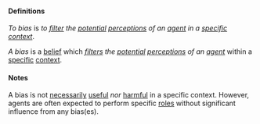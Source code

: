 #### Definitions

*To bias* is *to [filter](https://github.com/gcassel/Modular-Organization-Terminology/blob/master/terms/filter.md) the [potential](https://github.com/gcassel/Modular-Organization-Terminology/blob/master/terms/potential.md) [perceptions](https://github.com/gcassel/Modular-Organization-Terminology/blob/master/terms/perceive.md) of an [agent](https://github.com/gcassel/Modular-Organization-Terminology/blob/master/terms/agent.md) in a [specific](https://github.com/gcassel/Modular-Organization-Terminology/blob/master/terms/specific.md) [context](https://github.com/gcassel/Modular-Organization-Terminology/blob/master/terms/context.md)*.

*A bias* is a [belief](https://github.com/gcassel/Modular-Organization-Terminology/blob/master/terms/belief.md) which *[filters](https://github.com/gcassel/Modular-Organization-Terminology/blob/master/terms/filter.md) the [potential](https://github.com/gcassel/Modular-Organization-Terminology/blob/master/terms/potential.md) [perceptions](https://github.com/gcassel/Modular-Organization-Terminology/blob/master/terms/perceive.md) of an [agent](https://github.com/gcassel/Modular-Organization-Terminology/blob/master/terms/agent.md)* within a [specific](https://github.com/gcassel/Modular-Organization-Terminology/blob/master/terms/specific.md) [context](https://github.com/gcassel/Modular-Organization-Terminology/blob/master/terms/context.md).

#### Notes
		
A bias is not [necessarily](https://github.com/gcassel/Modular-Organization-Terminology/blob/master/terms/requirement.md) [useful](https://github.com/gcassel/Modular-Organization-Terminology/blob/master/terms/use.md) *nor* [harmful](https://github.com/gcassel/Modular-Organization-Terminology/blob/master/terms/harm.md) in a specific context.   However, agents are often expected to perform specific [roles](https://github.com/gcassel/Modular-Organization-Terminology/blob/master/terms/role.md) without significant influence from any bias(es).
